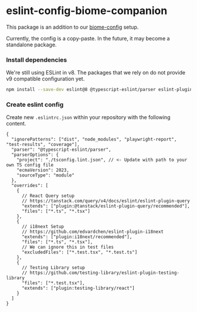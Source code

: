 # eslint-config-biome-companion

This package is an addition to our [biome-config](https://github.com/lokalise/shared-ts-libs/tree/main/packages/dev/biome-config) setup.

Currently, the config is a copy-paste. In the future, it may become a standalone package.

### Install dependencies

We're still using ESLint in v8. The packages that we rely on do not provide v9 compatible configuration yet.

```sh
npm install --save-dev eslint@8 @typescript-eslint/parser eslint-plugin-testing-library eslint-plugin-i18next @tanstack/eslint-plugin-query
```

### Create eslint config

Create new `.eslintrc.json` within your repository with the following content.

```jsonc
{
  "ignorePatterns": ["dist", "node_modules", "playwright-report", "test-results", "coverage"],
  "parser": "@typescript-eslint/parser",
  "parserOptions": {
    "project": "./tsconfig.lint.json", // <- Update with path to your own TS config file
    "ecmaVersion": 2023,
    "sourceType": "module"
  },
  "overrides": [
    {
      // React Query setup
      // https://tanstack.com/query/v4/docs/eslint/eslint-plugin-query
      "extends": ["plugin:@tanstack/eslint-plugin-query/recommended"],
      "files": ["*.ts", "*.tsx"]
    },
    {
      // i18next Setup
      // https://github.com/edvardchen/eslint-plugin-i18next
      "extends": ["plugin:i18next/recommended"],
      "files": ["*.ts", "*.tsx"],
      // We can ignore this in test files
      "excludedFiles": ["*.test.tsx", "*.test.ts"]
    },
    {
      // Testing Library setup
      // https://github.com/testing-library/eslint-plugin-testing-library
      "files": ["*.test.tsx"],
      "extends": ["plugin:testing-library/react"]
    }
  ]
}

```
